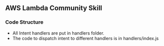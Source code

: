 ## AWS Lambda Community Skill

### Code Structure

- All Intent handlers are put in handlers folder. 
- The code to dispatch intent to different handlers is in handlers/index.js